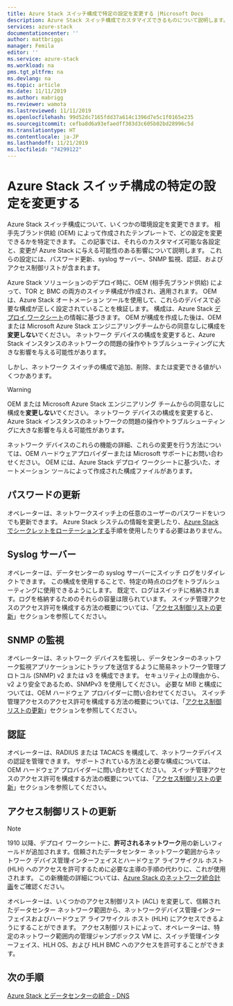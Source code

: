 ```yaml
---
title: Azure Stack スイッチ構成で特定の設定を変更する |Microsoft Docs
description: Azure Stack スイッチ構成でカスタマイズできるものについて説明します。 相手先ブランド供給 (OEM) によって構成が作成されたら、OEM または Microsoft Azure Stack エンジニアリング チームからの同意なしに変更しないでください。
services: azure-stack
documentationcenter: ''
author: mattbriggs
manager: Femila
editor: ''
ms.service: azure-stack
ms.workload: na
pms.tgt_pltfrm: na
ms.devlang: na
ms.topic: article
ms.date: 11/11/2019
ms.author: mabrigg
ms.reviewer: wamota
ms.lastreviewed: 11/11/2019
ms.openlocfilehash: 99d52dc7165fdd37a614c1396d7e5c1f0165e235
ms.sourcegitcommit: cefba8d6a93efaedff303d3c605b02bd28996c5d
ms.translationtype: HT
ms.contentlocale: ja-JP
ms.lasthandoff: 11/21/2019
ms.locfileid: "74299122"
---
```

#  <a name="modify-specific-settings-on-your-azure-stack-switch-configuration"></a>Azure Stack スイッチ構成の特定の設定を変更する

Azure Stack スイッチ構成について、いくつかの環境設定を変更できます。 相手先ブランド供給 (OEM) によって作成されたテンプレートで、どの設定を変更できるかを特定できます。 この記事では、それらのカスタマイズ可能な各設定と、変更が Azure Stack に与える可能性のある影響について説明します。 これらの設定には、パスワード更新、syslog サーバー、SNMP 監視、認証、およびアクセス制御リストが含まれます。 

Azure Stack ソリューションのデプロイ時に、OEM (相手先ブランド供給) によって、TOR と BMC の両方のスイッチ構成が作成され、適用されます。 OEM は、Azure Stack オートメーション ツールを使用して、これらのデバイスで必要な構成が正しく設定されていることを検証します。 構成は、Azure Stack [デプロイ ワークシート](azure-stack-deployment-worksheet.md)の情報に基づきます。 OEM が構成を作成した後は、OEM または Microsoft Azure Stack エンジニアリングチームからの同意なしに構成を**変更しない**でください。 ネットワーク デバイスの構成を変更すると、Azure Stack インスタンスのネットワークの問題の操作やトラブルシューティングに大きな影響を与える可能性があります。

しかし、ネットワーク スイッチの構成で追加、削除、または変更できる値がいくつかあります。

>[!Warning]  
> OEM または Microsoft Azure Stack エンジニアリング チームからの同意なしに構成を**変更しない**でください。 ネットワーク デバイスの構成を変更すると、Azure Stack インスタンスのネットワークの問題の操作やトラブルシューティングに大きな影響を与える可能性があります。
>
> ネットワーク デバイスのこれらの機能の詳細、これらの変更を行う方法については、OEM ハードウェアプロバイダーまたは Microsoft サポートにお問い合わせください。 OEM には、Azure Stack デプロイ ワークシートに基づいた、オートメーション ツールによって作成された構成ファイルがあります。 

## <a name="password-update"></a>パスワードの更新

オペレーターは、ネットワークスイッチ上の任意のユーザーのパスワードをいつでも更新できます。 Azure Stack システムの情報を変更したり、[Azure Stack でシークレットをローテーションする](azure-stack-rotate-secrets.md)手順を使用したりする必要はありません。

## <a name="syslog-server"></a>Syslog サーバー

オペレーターは、データセンターの syslog サーバーにスイッチ ログをリダイレクトできます。 この構成を使用することで、特定の時点のログをトラブルシューティングに使用できるようにします。 既定で、ログはスイッチに格納されます。ログを格納するためのそれらの容量は限られています。 スイッチ管理アクセスのアクセス許可を構成する方法の概要については、「[アクセス制御リストの更新](#access-control-list-updates)」セクションを参照してください。

## <a name="snmp-monitoring"></a>SNMP の監視

オペレーターは、ネットワーク デバイスを監視し、データセンターのネットワーク監視アプリケーションにトラップを送信するように簡易ネットワーク管理プロトコル (SNMP) v2 または v3 を構成できます。 セキュリティ上の理由から、v2 より安全であるため、SNMPv3 を使用してください。 必要な MIB と構成については、OEM ハードウェア プロバイダーに問い合わせてください。 スイッチ管理アクセスのアクセス許可を構成する方法の概要については、「[アクセス制御リストの更新](#access-control-list-updates)」セクションを参照してください。

## <a name="authentication"></a>認証

オペレーターは、RADIUS または TACACS を構成して、ネットワークデバイスの認証を管理できます。 サポートされている方法と必要な構成については、OEM ハードウェア プロバイダーに問い合わせてください。  スイッチ管理アクセスのアクセス許可を構成する方法の概要については、「[アクセス制御リストの更新](#access-control-list-updates)」セクションを参照してください。

## <a name="access-control-list-updates"></a>アクセス制御リストの更新

> [!NOTE]
> 1910 以降、デプロイ ワークシートに、**許可されるネットワーク**用の新しいフィールドが追加されます。信頼されたデータセンター ネットワーク範囲からネットワーク デバイス管理インターフェイスとハードウェア ライフサイクル ホスト (HLH) へのアクセスを許可するために必要な主導の手順の代わりに、これが使用されます。 この新機能の詳細については、[Azure Stack のネットワーク統合計画](azure-stack-network.md#permitted-networks)をご確認ください。

オペレーターは、いくつかのアクセス制御リスト (ACL) を変更して、信頼されたデータセンター ネットワーク範囲から、ネットワークデバイス管理インターフェイスおよびハードウェア ライフサイクル ホスト (HLH) にアクセスできるようにすることができます。 アクセス制御リストによって、オペレーターは、特定のネットワーク範囲内の管理ジャンプボックス VM に、スイッチ管理インターフェイス、HLH OS、および HLH BMC へのアクセスを許可することができます。

## <a name="next-steps"></a>次の手順

[Azure Stack とデータセンターの統合 - DNS](azure-stack-integrate-dns.md)
